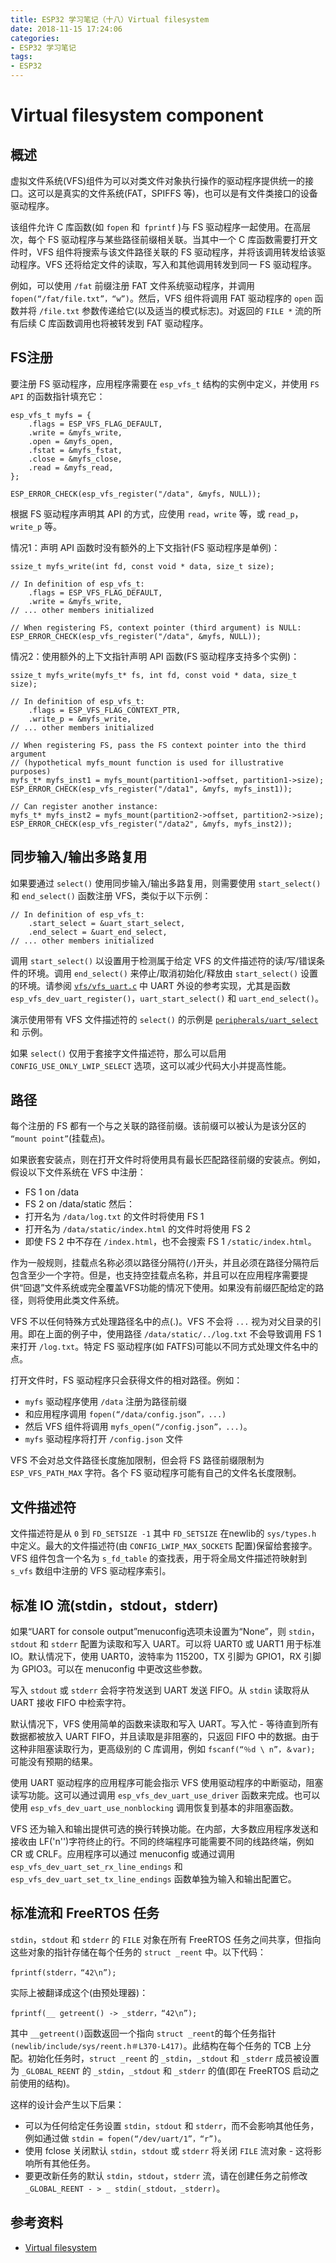```yaml
---
title: ESP32 学习笔记（十八）Virtual filesystem
date: 2018-11-15 17:24:06
categories:
- ESP32 学习笔记
tags:
- ESP32
---
```


# Virtual filesystem component

## 概述

虚拟文件系统(VFS)组件为可以对类文件对象执行操作的驱动程序提供统一的接口。这可以是真实的文件系统(FAT，SPIFFS 等)，也可以是有文件类接口的设备驱动程序。

该组件允许 C 库函数(如 `fopen` 和` fprintf` )与 FS 驱动程序一起使用。在高层次，每个 FS 驱动程序与某些路径前缀相关联。当其中一个 C 库函数需要打开文件时，VFS 组件将搜索与该文件路径关联的 FS 驱动程序，并将该调用转发给该驱动程序。VFS 还将给定文件的读取，写入和其他调用转发到同一 FS 驱动程序。

例如，可以使用 `/fat` 前缀注册 FAT 文件系统驱动程序，并调用 `fopen(“/fat/file.txt”，“w”)`。然后，VFS 组件将调用 FAT 驱动程序的 `open` 函数并将 `/file.txt` 参数传递给它(以及适当的模式标志)。对返回的 `FILE *` 流的所有后续 C 库函数调用也将被转发到 FAT 驱动程序。

<!--more-->

## FS注册

要注册 FS 驱动程序，应用程序需要在 `esp_vfs_t` 结构的实例中定义，并使用 `FS API` 的函数指针填充它：
```
esp_vfs_t myfs = {
    .flags = ESP_VFS_FLAG_DEFAULT,
    .write = &myfs_write,
    .open = &myfs_open,
    .fstat = &myfs_fstat,
    .close = &myfs_close,
    .read = &myfs_read,
};

ESP_ERROR_CHECK(esp_vfs_register("/data", &myfs, NULL));
```
根据 FS 驱动程序声明其 API 的方式，应使用 `read`，`write` 等，或 `read_p`，`write_p` 等。

情况1：声明 API 函数时没有额外的上下文指针(FS 驱动程序是单例)：
```
ssize_t myfs_write(int fd, const void * data, size_t size);

// In definition of esp_vfs_t:
    .flags = ESP_VFS_FLAG_DEFAULT,
    .write = &myfs_write,
// ... other members initialized

// When registering FS, context pointer (third argument) is NULL:
ESP_ERROR_CHECK(esp_vfs_register("/data", &myfs, NULL));
```
情况2：使用额外的上下文指针声明 API 函数(FS 驱动程序支持多个实例)：
```
ssize_t myfs_write(myfs_t* fs, int fd, const void * data, size_t size);

// In definition of esp_vfs_t:
    .flags = ESP_VFS_FLAG_CONTEXT_PTR,
    .write_p = &myfs_write,
// ... other members initialized

// When registering FS, pass the FS context pointer into the third argument
// (hypothetical myfs_mount function is used for illustrative purposes)
myfs_t* myfs_inst1 = myfs_mount(partition1->offset, partition1->size);
ESP_ERROR_CHECK(esp_vfs_register("/data1", &myfs, myfs_inst1));

// Can register another instance:
myfs_t* myfs_inst2 = myfs_mount(partition2->offset, partition2->size);
ESP_ERROR_CHECK(esp_vfs_register("/data2", &myfs, myfs_inst2));
```

## 同步输入/输出多路复用

如果要通过 `select()` 使用同步输入/输出多路复用，则需要使用 `start_select()` 和 `end_select()` 函数注册 VFS，类似于以下示例：
```
// In definition of esp_vfs_t:
    .start_select = &uart_start_select,
    .end_select = &uart_end_select,
// ... other members initialized
```
调用 `start_select()` 以设置用于检测属于给定 VFS 的文件描述符的读/写/错误条件的环境。调用 `end_select()` 来停止/取消初始化/释放由 `start_select()` 设置的环境。请参阅 [`vfs/vfs_uart.c`](https://github.com/espressif/esp-idf/blob/fb7ba1b/components/vfs/vfs_uart.c) 中 UART 外设的参考实现，尤其是函数 `esp_vfs_dev_uart_register()`，`uart_start_select()` 和 `uart_end_select()`。

演示使用带有 VFS 文件描述符的 `select()` 的示例是 [`peripherals/uart_select`](https://github.com/espressif/esp-idf/tree/fb7ba1b/examples/peripherals/uart_select) 和 [](https://github.com/espressif/esp-idf/tree/fb7ba1b/examples/system/select) 示例。

如果 `select()` 仅用于套接字文件描述符，那么可以启用 `CONFIG_USE_ONLY_LWIP_SELECT` 选项，这可以减少代码大小并提高性能。

## 路径

每个注册的 FS 都有一个与之关联的路径前缀。该前缀可以被认为是该分区的 `“mount point”`(挂载点)。

如果嵌套安装点，则在打开文件时将使用具有最长匹配路径前缀的安装点。例如，假设以下文件系统在 VFS 中注册：
 - FS 1 on /data
 - FS 2 on /data/static
然后：
 - 打开名为 `/data/log.txt` 的文件时将使用 FS 1
 - 打开名为 `/data/static/index.html` 的文件时将使用 FS 2
 - 即使 FS 2 中不存在 `/index.html`，也不会搜索 FS 1 `/static/index.html`。

作为一般规则，挂载点名称必须以路径分隔符(`/`)开头，并且必须在路径分隔符后包含至少一个字符。但是，也支持空挂载点名称，并且可以在应用程序需要提供“回退”文件系统或完全覆盖VFS功能的情况下使用。如果没有前缀匹配给定的路径，则将使用此类文件系统。

VFS 不以任何特殊方式处理路径名中的点(.)。VFS 不会将 `...` 视为对父目录的引用。即在上面的例子中，使用路径 `/data/static/../log.txt` 不会导致调用 FS 1 来打开 `/log.txt`。特定 FS 驱动程序(如 FATFS)可能以不同方式处理文件名中的点。

打开文件时，FS 驱动程序只会获得文件的相对路径。例如：
 - `myfs` 驱动程序使用 `/data` 注册为路径前缀
 - 和应用程序调用 `fopen(“/data/config.json”，...)`
 - 然后 VFS 组件将调用 `myfs_open(“/config.json”，...)`。
 - `myfs` 驱动程序将打开 `/config.json` 文件

VFS 不会对总文件路径长度施加限制，但会将 FS 路径前缀限制为 `ESP_VFS_PATH_MAX` 字符。各个 FS 驱动程序可能有自己的文件名长度限制。

## 文件描述符

文件描述符是从 `0` 到 `FD_SETSIZE -1` 其中 `FD_SETSIZE` 在newlib的 `sys/types.h` 中定义。最大的文件描述符(由 `CONFIG_LWIP_MAX_SOCKETS` 配置)保留给套接字。VFS 组件包含一个名为 `s_fd_table` 的查找表，用于将全局文件描述符映射到 `s_vfs` 数组中注册的 VFS 驱动程序索引。

## 标准 IO 流(stdin，stdout，stderr)

如果“UART for console output”menuconfig选项未设置为“None”，则 `stdin`，`stdout` 和 `stderr` 配置为读取和写入 UART。可以将 UART0 或 UART1 用于标准 IO。默认情况下，使用 UART0，波特率为 115200，TX 引脚为 GPIO1，RX 引脚为 GPIO3。可以在 menuconfig 中更改这些参数。

写入 `stdout` 或 `stderr` 会将字符发送到 UART 发送 FIFO。从 `stdin` 读取将从 UART 接收 FIFO 中检索字符。

默认情况下，VFS 使用简单的函数来读取和写入 UART。写入忙 - 等待直到所有数据都被放入 UART FIFO，并且读取是非阻塞的，只返回 FIFO 中的数据。由于这种非阻塞读取行为，更高级别的 C 库调用，例如 `fscanf(“％d \ n”，＆var);` 可能没有预期的结果。

使用 UART 驱动程序的应用程序可能会指示 VFS 使用驱动程序的中断驱动，阻塞读写功能。这可以通过调用 `esp_vfs_dev_uart_use_driver` 函数来完成。也可以使用 `esp_vfs_dev_uart_use_nonblocking` 调用恢复到基本的非阻塞函数。

VFS 还为输入和输出提供可选的换行转换功能。在内部，大多数应用程序发送和接收由 LF('n'')字符终止的行。不同的终端程序可能需要不同的线路终端，例如 CR 或 CRLF。应用程序可以通过 menuconfig 或通过调用 `esp_vfs_dev_uart_set_rx_line_endings` 和 `esp_vfs_dev_uart_set_tx_line_endings` 函数单独为输入和输出配置它。

## 标准流和 FreeRTOS 任务

`stdin`，`stdout` 和 `stderr` 的 `FILE` 对象在所有 FreeRTOS 任务之间共享，但指向这些对象的指针存储在每个任务的 `struct _reent` 中。以下代码：
```
fprintf(stderr，“42\n”);
```
实际上被翻译成这个(由预处理器)：
```
fprintf(__ getreent() -> _stderr，“42\n”);
```
其中 ```__getreent()```函数返回一个指向 ```struct _reent```的每个任务指针 `(newlib/include/sys/reent.h＃L370-L417)`。此结构在每个任务的 TCB 上分配。初始化任务时，`struct _reent` 的 `_stdin`，`_stdout` 和 `_stderr` 成员被设置为 `_GLOBAL_REENT` 的 `_stdin`，`_stdout` 和 `_stderr` 的值(即在 FreeRTOS 启动之前使用的结构)。

这样的设计会产生以下后果：
 - 可以为任何给定任务设置 `stdin`，`stdout` 和 `stderr`，而不会影响其他任务，例如通过做 `stdin = fopen(“/dev/uart/1”，“r”)`。
 - 使用 fclose 关闭默认 `stdin`，`stdout` 或 `stderr` 将关闭 `FILE` 流对象 - 这将影响所有其他任务。
 - 要更改新任务的默认 `stdin`，`stdout`，`stderr` 流，请在创建任务之前修改 `_GLOBAL_REENT - > _ stdin(_stdout，_stderr)`。

## 参考资料

 - [Virtual filesystem](https://docs.espressif.com/projects/esp-idf/en/v3.2/api-reference/storage/vfs.html)
